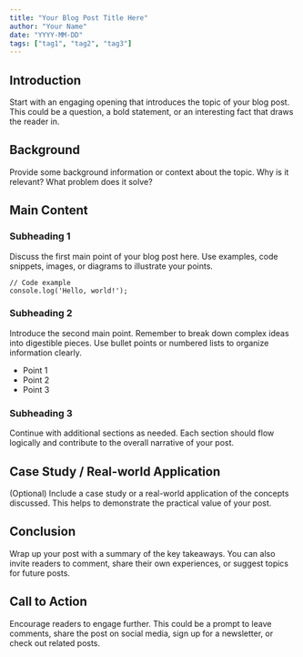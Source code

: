 ```yaml
---
title: "Your Blog Post Title Here"
author: "Your Name"
date: "YYYY-MM-DD"
tags: ["tag1", "tag2", "tag3"]
---
```


## Introduction

Start with an engaging opening that introduces the topic of your blog post. This could be a question, a bold statement, or an interesting fact that draws the reader in.

## Background

Provide some background information or context about the topic. Why is it relevant? What problem does it solve?

## Main Content

### Subheading 1

Discuss the first main point of your blog post here. Use examples, code snippets, images, or diagrams to illustrate your points.

```code
// Code example
console.log('Hello, world!');
```

### Subheading 2

Introduce the second main point. Remember to break down complex ideas into digestible pieces. Use bullet points or numbered lists to organize information clearly.

- Point 1
- Point 2
- Point 3

### Subheading 3

Continue with additional sections as needed. Each section should flow logically and contribute to the overall narrative of your post.

## Case Study / Real-world Application

(Optional) Include a case study or a real-world application of the concepts discussed. This helps to demonstrate the practical value of your post.

## Conclusion

Wrap up your post with a summary of the key takeaways. You can also invite readers to comment, share their own experiences, or suggest topics for future posts.

## Call to Action

Encourage readers to engage further. This could be a prompt to leave comments, share the post on social media, sign up for a newsletter, or check out related posts.
